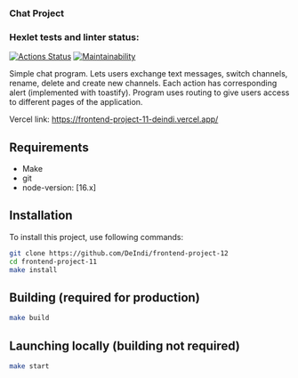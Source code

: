 ### Chat Project
### Hexlet tests and linter status:
[![Actions Status](https://github.com/DeIndi/frontend-project-12/workflows/hexlet-check/badge.svg)](https://github.com/DeIndi/frontend-project-12/actions)
[![Maintainability](https://api.codeclimate.com/v1/badges/bb2d1223a5df42df1d2c/maintainability)](https://codeclimate.com/github/DeIndi/frontend-project-12/maintainability)

Simple chat program. Lets users exchange text messages, switch channels, rename, delete and create new channels. Each action
has corresponding alert (implemented with toastify). Program uses routing to give users access to different pages of the application.

Vercel link:
https://frontend-project-11-deindi.vercel.app/

## Requirements

- Make
- git
- node-version: [16.x]

## Installation

To install this project, use following commands:
```bash
git clone https://github.com/DeIndi/frontend-project-12
cd frontend-project-11
make install
```
## Building (required for production)
```bash
make build
```
## Launching locally (building not required)
```bash
make start
```